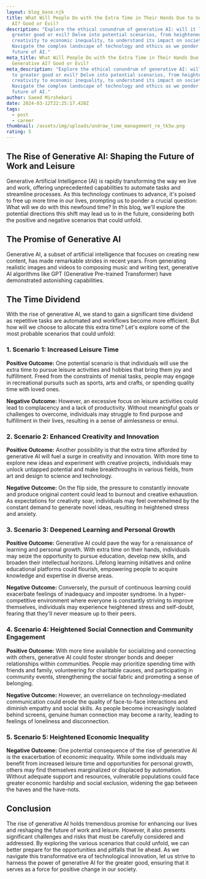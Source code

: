 ```yaml
---
layout: blog_base.njk
title: What Will People Do with the Extra Time in Their Hands Due to Generative
  AI? Good or Evil?
description: "Explore the ethical conundrum of generative AI: will it lead to
  greater good or evil? Delve into potential scenarios, from heightened
  creativity to economic inequality, to understand its impact on society.
  Navigate the complex landscape of technology and ethics as we ponder the
  future of AI."
meta_title: What Will People Do with the Extra Time in Their Hands Due to
  Generative AI? Good or Evil?
meta_description: "Explore the ethical conundrum of generative AI: will it lead
  to greater good or evil? Delve into potential scenarios, from heightened
  creativity to economic inequality, to understand its impact on society.
  Navigate the complex landscape of technology and ethics as we ponder the
  future of AI."
author: Saeed Mirshekari
date: 2024-03-12T22:25:17.428Z
tags:
  - post
  - career
thumbnail: /assets/img/uploads/undraw_time_management_re_tk5w.png
rating: 5
---
```

## The Rise of Generative AI: Shaping the Future of Work and Leisure

Generative Artificial Intelligence (AI) is rapidly transforming the way we live and work, offering unprecedented capabilities to automate tasks and streamline processes. As this technology continues to advance, it's poised to free up more time in our lives, prompting us to ponder a crucial question: What will we do with this newfound time? In this blog, we'll explore the potential directions this shift may lead us to in the future, considering both the positive and negative scenarios that could unfold.

## The Promise of Generative AI

Generative AI, a subset of artificial intelligence that focuses on creating new content, has made remarkable strides in recent years. From generating realistic images and videos to composing music and writing text, generative AI algorithms like GPT (Generative Pre-trained Transformer) have demonstrated astonishing capabilities.

## The Time Dividend

With the rise of generative AI, we stand to gain a significant time dividend as repetitive tasks are automated and workflows become more efficient. But how will we choose to allocate this extra time? Let's explore some of the most probable scenarios that could unfold:

### 1. **Scenario 1: Increased Leisure Time**

**Positive Outcome:** One potential scenario is that individuals will use the extra time to pursue leisure activities and hobbies that bring them joy and fulfillment. Freed from the constraints of menial tasks, people may engage in recreational pursuits such as sports, arts and crafts, or spending quality time with loved ones.

**Negative Outcome:** However, an excessive focus on leisure activities could lead to complacency and a lack of productivity. Without meaningful goals or challenges to overcome, individuals may struggle to find purpose and fulfillment in their lives, resulting in a sense of aimlessness or ennui.

### 2. **Scenario 2: Enhanced Creativity and Innovation**

**Positive Outcome:** Another possibility is that the extra time afforded by generative AI will fuel a surge in creativity and innovation. With more time to explore new ideas and experiment with creative projects, individuals may unlock untapped potential and make breakthroughs in various fields, from art and design to science and technology.

**Negative Outcome:** On the flip side, the pressure to constantly innovate and produce original content could lead to burnout and creative exhaustion. As expectations for creativity soar, individuals may feel overwhelmed by the constant demand to generate novel ideas, resulting in heightened stress and anxiety.

### 3. **Scenario 3: Deepened Learning and Personal Growth**

**Positive Outcome:** Generative AI could pave the way for a renaissance of learning and personal growth. With extra time on their hands, individuals may seize the opportunity to pursue education, develop new skills, and broaden their intellectual horizons. Lifelong learning initiatives and online educational platforms could flourish, empowering people to acquire knowledge and expertise in diverse areas.

**Negative Outcome:** Conversely, the pursuit of continuous learning could exacerbate feelings of inadequacy and imposter syndrome. In a hyper-competitive environment where everyone is constantly striving to improve themselves, individuals may experience heightened stress and self-doubt, fearing that they'll never measure up to their peers.

### 4. **Scenario 4: Heightened Social Connection and Community Engagement**

**Positive Outcome:** With more time available for socializing and connecting with others, generative AI could foster stronger bonds and deeper relationships within communities. People may prioritize spending time with friends and family, volunteering for charitable causes, and participating in community events, strengthening the social fabric and promoting a sense of belonging.

**Negative Outcome:** However, an overreliance on technology-mediated communication could erode the quality of face-to-face interactions and diminish empathy and social skills. As people become increasingly isolated behind screens, genuine human connection may become a rarity, leading to feelings of loneliness and disconnection.

### 5. **Scenario 5: Heightened Economic Inequality**

**Negative Outcome:** One potential consequence of the rise of generative AI is the exacerbation of economic inequality. While some individuals may benefit from increased leisure time and opportunities for personal growth, others may find themselves marginalized or displaced by automation. Without adequate support and resources, vulnerable populations could face greater economic hardship and social exclusion, widening the gap between the haves and the have-nots.

## Conclusion

The rise of generative AI holds tremendous promise for enhancing our lives and reshaping the future of work and leisure. However, it also presents significant challenges and risks that must be carefully considered and addressed. By exploring the various scenarios that could unfold, we can better prepare for the opportunities and pitfalls that lie ahead. As we navigate this transformative era of technological innovation, let us strive to harness the power of generative AI for the greater good, ensuring that it serves as a force for positive change in our society.